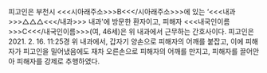 피고인은 부천시 <<<시아래주소>>>B<<</시아래주소>>>에 있는 ‘<<<내과>>>△△△<<</내과>>> 내과'에 방문한 환자이고, 피해자 <<<내국인이름>>>C<<</내국인이름>>>(여, 46세)은 위 내과에서 근무하는 간호사이다.
피고인은 2021. 2. 16. 11:25경 위 내과에서, 갑자기 양손으로 피해자의 어깨를 붙잡고, 이에 피해자가 피고인을 밀어냈음에도 재차 오른손으로 피해자의 어깨를 만지고, 피해자를 끌어안아 피해자를 강제로 추행하였다.